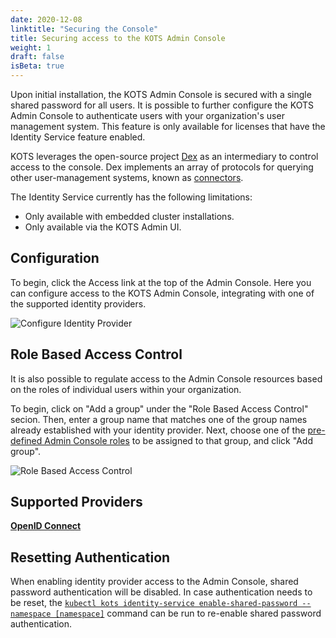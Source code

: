 ```yaml
---
date: 2020-12-08
linktitle: "Securing the Console"
title: Securing access to the KOTS Admin Console
weight: 1
draft: false
isBeta: true
---
```


Upon initial installation, the KOTS Admin Console is secured with a single shared password for all users.
It is possible to further configure the KOTS Admin Console to authenticate users with your organization's user management system.
This feature is only available for licenses that have the Identity Service feature enabled.

KOTS leverages the open-source project [Dex](https://dexidp.io/) as an intermediary to control access to the console.
Dex implements an array of protocols for querying other user-management systems, known as [connectors](https://dexidp.io/docs/connectors/).

The Identity Service currently has the following limitations:
* Only available with embedded cluster installations. 
* Only available via the KOTS Admin UI. 

## Configuration

To begin, click the Access link at the top of the Admin Console.
Here you can configure access to the KOTS Admin Console, integrating with one of the supported identity providers.

![Configure Identity Provider](/images/access-identity.png)

## Role Based Access Control

It is also possible to regulate access to the Admin Console resources based on the roles of individual users within your organization.

To begin, click on "Add a group" under the "Role Based Access Control" secion.
Then, enter a group name that matches one of the group names already established with your identity provider.
Next, choose one of the [pre-defined Admin Console roles](/kotsadm/access/admin-console-roles/) to be assigned to that group, and click "Add group".

![Role Based Access Control](/images/identity-service-kotsadm-rbac.png)

## Supported Providers

**[OpenID Connect](https://openid.net/connect/)**

## Resetting Authentication

When enabling identity provider access to the Admin Console, shared password authentication will be disabled.
In case authentication needs to be reset, the [`kubectl kots identity-service enable-shared-password --namespace [namespace]`](/kots-cli/identity-service/enable-shared-password/) command can be run to re-enable shared password authentication.
